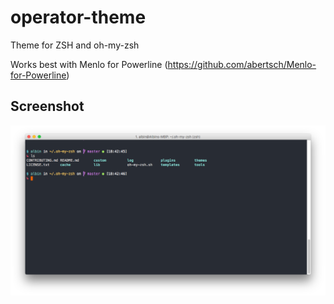 # operator-theme
Theme for ZSH and oh-my-zsh

Works best with Menlo for Powerline (https://github.com/abertsch/Menlo-for-Powerline)

## Screenshot
![operator theme screenshot](https://raw.githubusercontent.com/nivv/operator-theme/master/screenshot.png)
